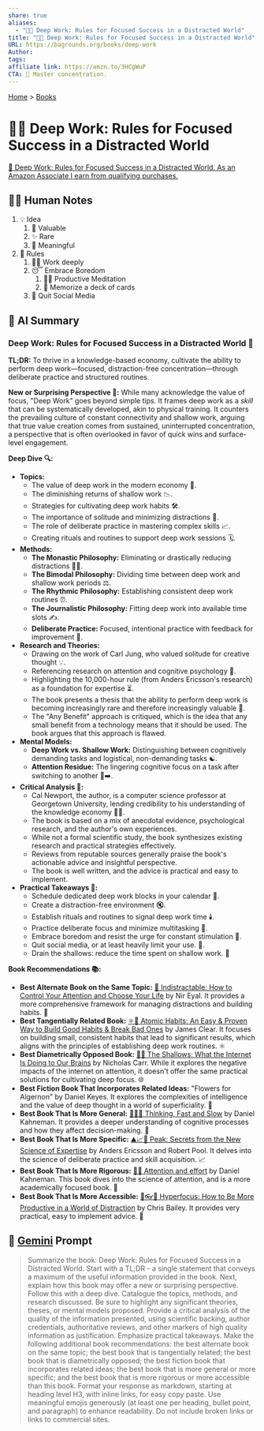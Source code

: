 ```yaml
---
share: true
aliases:
  - "🤿💼 Deep Work: Rules for Focused Success in a Distracted World"
title: "🤿💼 Deep Work: Rules for Focused Success in a Distracted World"
URL: https://bagrounds.org/books/deep-work
Author:
tags:
affiliate link: https://amzn.to/3HCgWuP
CTA: 🧠 Master concentration.
---
```

[Home](../index.md) > [Books](./index.md)  
# 🤿💼 Deep Work: Rules for Focused Success in a Distracted World  
[🛒 Deep Work: Rules for Focused Success in a Distracted World. As an Amazon Associate I earn from qualifying purchases.](https://amzn.to/3HCgWuP)  
  
## 📝🐒 Human Notes  
1. 💡 Idea  
    1. 💎 Valuable  
    2. ✨ Rare  
    3. 💖 Meaningful  
2. 📜 Rules  
    1. 👩‍💻 Work deeply  
    2. 😴 Embrace Boredom  
        1. 🧺🤔 Productive Meditation  
        2. 🧠 Memorize a deck of cards  
    3. 📵 Quit Social Media  
  
## 🤖 AI Summary  
### Deep Work: Rules for Focused Success in a Distracted World 🧠  
**TL;DR:** To thrive in a knowledge-based economy, cultivate the ability to perform deep work—focused, distraction-free concentration—through deliberate practice and structured routines.  
  
**New or Surprising Perspective 🤯:** While many acknowledge the value of focus, "Deep Work" goes beyond simple tips. It frames deep work as a *skill* that can be systematically developed, akin to physical training. It counters the prevailing culture of constant connectivity and shallow work, arguing that true value creation comes from sustained, uninterrupted concentration, a perspective that is often overlooked in favor of quick wins and surface-level engagement.  
  
**Deep Dive 🔍:**  
* **Topics:**  
    * The value of deep work in the modern economy 💼.  
    * The diminishing returns of shallow work 📉.  
    * Strategies for cultivating deep work habits 🛠️.  
    * The importance of solitude and minimizing distractions 🧘.  
    * The role of deliberate practice in mastering complex skills 📈.  
    * Creating rituals and routines to support deep work sessions 🗓️.  
* **Methods:**  
    * **The Monastic Philosophy:** Eliminating or drastically reducing distractions 🚫📱.  
    * **The Bimodal Philosophy:** Dividing time between deep work and shallow work periods ⚖️.  
    * **The Rhythmic Philosophy:** Establishing consistent deep work routines ⏰.  
    * **The Journalistic Philosophy:** Fitting deep work into available time slots ✍️.  
    * **Deliberate Practice:** Focused, intentional practice with feedback for improvement 🎯.  
* **Research and Theories:**  
    * Drawing on the work of Carl Jung, who valued solitude for creative thought 💡.  
    * Referencing research on attention and cognitive psychology 🧠.  
    * Highlighting the 10,000-hour rule (from Anders Ericsson's research) as a foundation for expertise ⏳.  
    * The book presents a thesis that the ability to perform deep work is becoming increasingly rare and therefore increasingly valuable 💎.  
    * The "Any Benefit" approach is critiqued, which is the idea that any small benefit from a technology means that it should be used. The book argues that this approach is flawed.  
* **Mental Models:**  
    * **Deep Work vs. Shallow Work:** Distinguishing between cognitively demanding tasks and logistical, non-demanding tasks ☯️.  
    * **Attention Residue:** The lingering cognitive focus on a task after switching to another 🧠➡️.  
* **Critical Analysis 🧐:**  
    * Cal Newport, the author, is a computer science professor at Georgetown University, lending credibility to his understanding of the knowledge economy 🧑‍🏫.  
    * The book is based on a mix of anecdotal evidence, psychological research, and the author's own experiences.  
    * While not a formal scientific study, the book synthesizes existing research and practical strategies effectively.  
    * Reviews from reputable sources generally praise the book's actionable advice and insightful perspective.  
    * The book is well written, and the advice is practical and easy to implement.  
* **Practical Takeaways 📝:**  
    * Schedule dedicated deep work blocks in your calendar 📅.  
    * Create a distraction-free environment 🔇.  
    * Establish rituals and routines to signal deep work time 🕯️.  
    * Practice deliberate focus and minimize multitasking 🚫.  
    * Embrace boredom and resist the urge for constant stimulation 🥱.  
    * Quit social media, or at least heavily limit your use. 🤳.  
    * Drain the shallows: reduce the time spent on shallow work. 🌊  
  
**Book Recommendations 📚:**  
* **Best Alternate Book on the Same Topic:** [🧘 Indistractable: How to Control Your Attention and Choose Your Life](./indistractable.md) by Nir Eyal. It provides a more comprehensive framework for managing distractions and building habits. 🧘  
* **Best Tangentially Related Book:** [⚛️🔄 Atomic Habits: An Easy & Proven Way to Build Good Habits & Break Bad Ones](./atomic-habits.md) by James Clear. It focuses on building small, consistent habits that lead to significant results, which aligns with the principles of establishing deep work routines. ⚛️  
* **Best Diametrically Opposed Book:** [📱🧠 The Shallows: What the Internet Is Doing to Our Brains](./the-shallows-what-the-internet-is-doing-to-our-brains.md) by Nicholas Carr. While it explores the negative impacts of the internet on attention, it doesn't offer the same practical solutions for cultivating deep focus. 🌐  
* **Best Fiction Book That Incorporates Related Ideas:** "Flowers for Algernon" by Daniel Keyes. It explores the complexities of intelligence and the value of deep thought in a world of superficiality. 🌸  
* **Best Book That Is More General:** [🤔🐇🐢 Thinking, Fast and Slow](./thinking-fast-and-slow.md) by Daniel Kahneman. It provides a deeper understanding of cognitive processes and how they affect decision-making. 🧠  
* **Best Book That Is More Specific:** [⛰️📈🥇 Peak: Secrets from the New Science of Expertise](./peak.md) by Anders Ericsson and Robert Pool. It delves into the science of deliberate practice and skill acquisition. 📈  
* **Best Book That Is More Rigorous:** [🤔💪 Attention and effort](./attention.md) by Daniel Kahneman. This book dives into the science of attention, and is a more academically focused book. 🔬  
* **Best Book That Is More Accessible:** [🎯👓🧠 Hyperfocus: How to Be More Productive in a World of Distraction](./hyperfocus.md) by Chris Bailey. It provides very practical, easy to implement advice. 🎯  
  
## 💬 [Gemini](https://gemini.google.com) Prompt  
> Summarize the book: Deep Work: Rules for Focused Success in a Distracted World. Start with a TL;DR - a single statement that conveys a maximum of the useful information provided in the book. Next, explain how this book may offer a new or surprising perspective. Follow this with a deep dive. Catalogue the topics, methods, and research discussed. Be sure to highlight any significant theories, theses, or mental models proposed. Provide a critical analysis of the quality of the information presented, using scientific backing, author credentials, authoritative reviews, and other markers of high quality information as justification. Emphasize practical takeaways. Make the following additional book recommendations: the best alternate book on the same topic; the best book that is tangentially related; the best book that is diametrically opposed; the best fiction book that incorporates related ideas; the best book that is more general or more specific; and the best book that is more rigorous or more accessible than this book. Format your response as markdown, starting at heading level H3, with inline links, for easy copy paste. Use meaningful emojis generously (at least one per heading, bullet point, and paragraph) to enhance readability. Do not include broken links or links to commercial sites.